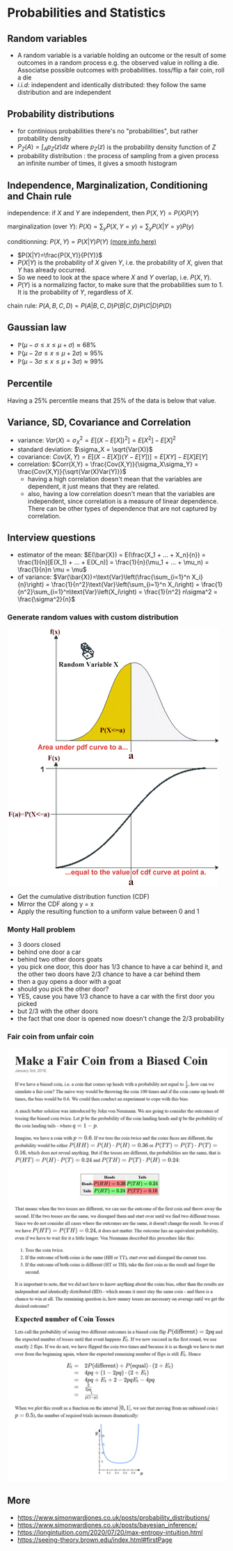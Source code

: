 # Probabilities and Statistics

## Random variables

- A random variable is a variable holding an outcome or the result of some outcomes in a random process e.g. the observed value in rolling a die. Associatse possible outcomes with probabilities. toss/flip a fair coin, roll a die
- *i.i.d*: independent and identically distributed: they follow the same distribution and are independent

## Probability distributions

- for continious probabilities there's no "probabilities", but rather probability density
- $P_{Z}(A) = \int_{A}^{}p_{Z}(z)dz$ where $p_{Z}(z)$ is the probability density function of $Z$
- probability distribution : the process of sampling from a given process an infinite number of times, it gives a smooth histogram

## Independence, Marginalization, Conditioning and Chain rule

independence: if $X$ and $Y$ are independent, then $P(X,Y)=P(X)P(Y)$

marginalization (over $Y$): $P(X)=\sum_{y}P(X,Y=y)=\sum_{y}P(X|Y=y)P(y)$

conditionning: $P(X,Y) = P(X|Y)P(Y)$ [(more info here)](https://en.wikipedia.org/wiki/Conditional_probability)

- $P(X|Y)=\frac{P(X,Y)}{P(Y)}$
- $P(X|Y)$ is the probability of $X$ given $Y$, i.e. the probability of $X$, given that $Y$ has already occurred.
- So we need to look at the space where $X$ and $Y$ overlap, i.e. $P(X,Y)$.
- $P(Y)$ is a normalizing factor, to make sure that the probabilities sum to $1$. It is the probability of $Y$, regardless of $X$.

chain rule: $P(A,B,C,D)=P(A|B,C,D)P(B|C,D)P(C|D)P(D)$

## Gaussian law

- $\mathbb{P}(\mu-\sigma \le x \le \mu+\sigma) \approx 68\%$
- $\mathbb{P}(\mu-2\sigma \le x \le \mu+2\sigma) \approx 95\%$
- $\mathbb{P}(\mu-3\sigma \le x \le \mu+3\sigma) \approx 99\%$

## Percentile

Having a 25% percentile means that 25% of the data is below that value.

## Variance, SD, Covariance and Correlation

- variance: $Var(X) = \sigma_X^2 = E[(X-E[X])^2] = E[X^2] - E[X]^2$
- standard deviation: $\sigma_X = \sqrt{Var(X)}$
- covariance: $Cov(X,Y) = E[(X-E[X])(Y-E[Y])] = E[XY] - E[X]E[Y]$
- correlation: $Corr(X,Y) = \frac{Cov(X,Y)}{\sigma_X\sigma_Y} = \frac{Cov(X,Y)}{\sqrt{Var(X)Var(Y)}}$
  - having a high correlation doesn't mean that the variables are dependent, it just means that they are related.
  - also, having a low correlation doesn't mean that the variables are independent, since correlation is a measure of linear dependence. There can be other types of dependence that are not captured by correlation.

## Interview questions

- estimator of the mean: $E(\bar{X}) = E(\frac{X_1 + ... + X_n}{n}) = \frac{1}{n}[E(X_1) + ... + E(X_n)] = \frac{1}{n}(\mu_1 + ... + \mu_n) = \frac{1}{n}n \mu = \mu$
- of variance: $Var(\bar{X})=\text{Var}\left(\frac{\sum_{i=1}^n X_i}{n}\right) = \frac{1}{n^2}\text{Var}\left(\sum_{i=1}^n X_i\right) = \frac{1}{n^2}\sum_{i=1}^n\text{Var}\left(X_i\right)  = \frac{1}{n^2} n\sigma^2 = \frac{\sigma^2}{n}$

### Generate random values with custom distribution

![](./pdf-cdf.gif)

- Get the cumulative distribution function (CDF)
- Mirror the CDF along y = x
- Apply the resulting function to a uniform value between 0 and 1

### Monty Hall problem

- 3 doors closed
- behind one door a car
- behind two other doors goats
- you pick one door, this door has 1/3 chance to have a car behind it, and the other two doors have 2/3 chance to have a car behind them
- then a guy opens a door with a goat
- should you pick the other door?
- YES, cause you have 1/3 chance to have a car with the first door you picked
- but 2/3 with the other doors
- the fact that one door is opened now doesn't change the 2/3 probability

### Fair coin from unfair coin

![](./fair-coin-from-biased-coin.png)

## More

- <https://www.simonwardjones.co.uk/posts/probability_distributions/>
- <https://www.simonwardjones.co.uk/posts/bayesian_inference/>
- <https://longintuition.com/2020/07/20/max-entropy-intuition.html>
- <https://seeing-theory.brown.edu/index.html#firstPage>
